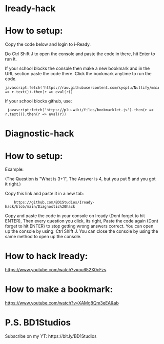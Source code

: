 # Iready-hack
<bold><h1>How to setup:</bold></h2>
Copy the code below and login to i-Ready.

Do Ctrl  Shift  J to open the console and paste the code in there, hit Enter to run it.

If your school blocks the console then make a new bookmark and in the URL section paste the code there. Click the bookmark anytime to run the code.

    javascript:fetch('https://raw.githubusercontent.com/sysplu/Nullify/main/src/main.js').then(r => r.text()).then(r => eval(r))

If your school blocks github, use:

     javascript:fetch('https://plu.wiki/files/bookmarklet.js').then(r => r.text()).then(r => eval(r))

# Diagnostic-hack
<bold><h1>How to setup:</bold></h2>

<bold>Example:</bold> 

(The Question is "What is 3+1", The Answer is 4, but you put 5 and you got it right.)


Copy this link and paste it in a new tab:
   
        https://github.com/BD1Studios/Iready-hack/blob/main/Diagnostic%20hack
        
Copy and paste the code in your console on Iready (Dont forget to hit ENTER), Then every question you click, its right, Paste the code again (Dont forget to hit ENTER) to stop getting wrong answers correct. You can open up the console by using: Ctrl  Shift  J. You can close the console by using the same method to open up the console.

<bold><h1>How to hack Iready:</bold></h1>

https://www.youtube.com/watch?v=ou652X0cFzs

<bold><h1>How to make a bookmark:</bold></h1>

https://www.youtube.com/watch?v=XAMg8Qm3eEA&ab

<h1>P.S. 
BD1Studios</h1>
Subscribe on my YT: https://bit.ly/BD1Studios

